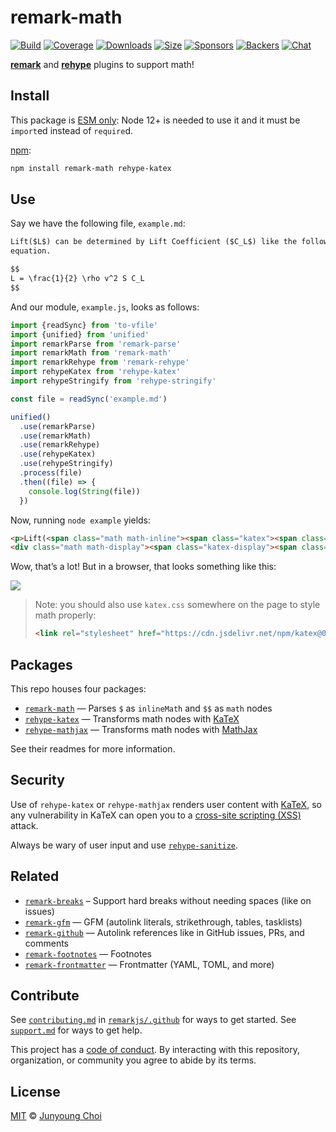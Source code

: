 # remark-math

[![Build][build-badge]][build]
[![Coverage][coverage-badge]][coverage]
[![Downloads][downloads-badge]][downloads]
[![Size][size-badge]][size]
[![Sponsors][sponsors-badge]][collective]
[![Backers][backers-badge]][collective]
[![Chat][chat-badge]][chat]

[**remark**][remark] and [**rehype**][rehype] plugins to support math!

## Install

This package is [ESM only](https://gist.github.com/sindresorhus/a39789f98801d908bbc7ff3ecc99d99c):
Node 12+ is needed to use it and it must be `import`ed instead of `require`d.

[npm][]:

```sh
npm install remark-math rehype-katex
```

## Use

Say we have the following file, `example.md`:

```markdown
Lift($L$) can be determined by Lift Coefficient ($C_L$) like the following
equation.

$$
L = \frac{1}{2} \rho v^2 S C_L
$$
```

And our module, `example.js`, looks as follows:

```js
import {readSync} from 'to-vfile'
import {unified} from 'unified'
import remarkParse from 'remark-parse'
import remarkMath from 'remark-math'
import remarkRehype from 'remark-rehype'
import rehypeKatex from 'rehype-katex'
import rehypeStringify from 'rehype-stringify'

const file = readSync('example.md')

unified()
  .use(remarkParse)
  .use(remarkMath)
  .use(remarkRehype)
  .use(rehypeKatex)
  .use(rehypeStringify)
  .process(file)
  .then((file) => {
    console.log(String(file))
  })
```

Now, running `node example` yields:

```html
<p>Lift(<span class="math math-inline"><span class="katex"><span class="katex-mathml"><math xmlns="http://www.w3.org/1998/Math/MathML"><semantics><mrow><mi>L</mi></mrow><annotation encoding="application/x-tex">L</annotation></semantics></math></span><span class="katex-html" aria-hidden="true"><span class="base"><span class="strut" style="height:0.68333em;vertical-align:0em;"></span><span class="mord mathnormal">L</span></span></span></span></span>) can be determined by Lift Coefficient (<span class="math math-inline"><span class="katex"><span class="katex-mathml"><math xmlns="http://www.w3.org/1998/Math/MathML"><semantics><mrow><msub><mi>C</mi><mi>L</mi></msub></mrow><annotation encoding="application/x-tex">C_L</annotation></semantics></math></span><span class="katex-html" aria-hidden="true"><span class="base"><span class="strut" style="height:0.83333em;vertical-align:-0.15em;"></span><span class="mord"><span class="mord mathnormal" style="margin-right:0.07153em;">C</span><span class="msupsub"><span class="vlist-t vlist-t2"><span class="vlist-r"><span class="vlist" style="height:0.32833099999999993em;"><span style="top:-2.5500000000000003em;margin-left:-0.07153em;margin-right:0.05em;"><span class="pstrut" style="height:2.7em;"></span><span class="sizing reset-size6 size3 mtight"><span class="mord mathnormal mtight">L</span></span></span></span><span class="vlist-s">​</span></span><span class="vlist-r"><span class="vlist" style="height:0.15em;"><span></span></span></span></span></span></span></span></span></span></span>) like the following equation.</p>
<div class="math math-display"><span class="katex-display"><span class="katex"><span class="katex-mathml"><math xmlns="http://www.w3.org/1998/Math/MathML" display="block"><semantics><mrow><mi>L</mi><mo>=</mo><mfrac><mn>1</mn><mn>2</mn></mfrac><mi>ρ</mi><msup><mi>v</mi><mn>2</mn></msup><mi>S</mi><msub><mi>C</mi><mi>L</mi></msub></mrow><annotation encoding="application/x-tex">L = \frac{1}{2} \rho v^2 S C_L</annotation></semantics></math></span><span class="katex-html" aria-hidden="true"><span class="base"><span class="strut" style="height:0.68333em;vertical-align:0em;"></span><span class="mord mathnormal">L</span><span class="mspace" style="margin-right:0.2777777777777778em;"></span><span class="mrel">=</span><span class="mspace" style="margin-right:0.2777777777777778em;"></span></span><span class="base"><span class="strut" style="height:2.00744em;vertical-align:-0.686em;"></span><span class="mord"><span class="mopen nulldelimiter"></span><span class="mfrac"><span class="vlist-t vlist-t2"><span class="vlist-r"><span class="vlist" style="height:1.32144em;"><span style="top:-2.314em;"><span class="pstrut" style="height:3em;"></span><span class="mord"><span class="mord">2</span></span></span><span style="top:-3.23em;"><span class="pstrut" style="height:3em;"></span><span class="frac-line" style="border-bottom-width:0.04em;"></span></span><span style="top:-3.677em;"><span class="pstrut" style="height:3em;"></span><span class="mord"><span class="mord">1</span></span></span></span><span class="vlist-s">​</span></span><span class="vlist-r"><span class="vlist" style="height:0.686em;"><span></span></span></span></span></span><span class="mclose nulldelimiter"></span></span><span class="mord mathnormal">ρ</span><span class="mord"><span class="mord mathnormal" style="margin-right:0.03588em;">v</span><span class="msupsub"><span class="vlist-t"><span class="vlist-r"><span class="vlist" style="height:0.8641079999999999em;"><span style="top:-3.113em;margin-right:0.05em;"><span class="pstrut" style="height:2.7em;"></span><span class="sizing reset-size6 size3 mtight"><span class="mord mtight">2</span></span></span></span></span></span></span></span><span class="mord mathnormal" style="margin-right:0.05764em;">S</span><span class="mord"><span class="mord mathnormal" style="margin-right:0.07153em;">C</span><span class="msupsub"><span class="vlist-t vlist-t2"><span class="vlist-r"><span class="vlist" style="height:0.32833099999999993em;"><span style="top:-2.5500000000000003em;margin-left:-0.07153em;margin-right:0.05em;"><span class="pstrut" style="height:2.7em;"></span><span class="sizing reset-size6 size3 mtight"><span class="mord mathnormal mtight">L</span></span></span></span><span class="vlist-s">​</span></span><span class="vlist-r"><span class="vlist" style="height:0.15em;"><span></span></span></span></span></span></span></span></span></span></span></div>
```

Wow, that’s a lot!
But in a browser, that looks something like this:

![][screenshot]

> Note: you should also use `katex.css` somewhere on the page to style math
> properly:
>
> ```html
> <link rel="stylesheet" href="https://cdn.jsdelivr.net/npm/katex@0.12.0/dist/katex.min.css" integrity="sha384-AfEj0r4/OFrOo5t7NnNe46zW/tFgW6x/bCJG8FqQCEo3+Aro6EYUG4+cU+KJWu/X" crossorigin="anonymous">
> ```

## Packages

This repo houses four packages:

*   [`remark-math`][remark-math]
    — Parses `$` as `inlineMath` and `$$` as `math` nodes
*   [`rehype-katex`][rehype-katex]
    — Transforms math nodes with [KaTeX][]
*   [`rehype-mathjax`][rehype-mathjax]
    — Transforms math nodes with [MathJax][]

See their readmes for more information.

## Security

Use of `rehype-katex` or `rehype-mathjax` renders user content with [KaTeX][],
so any vulnerability in KaTeX can open you to a
[cross-site scripting (XSS)][xss] attack.

Always be wary of user input and use [`rehype-sanitize`][rehype-sanitize].

## Related

*   [`remark-breaks`](https://github.com/remarkjs/remark-breaks)
    – Support hard breaks without needing spaces (like on issues)
*   [`remark-gfm`](https://github.com/remarkjs/remark-gfm)
    — GFM (autolink literals, strikethrough, tables, tasklists)
*   [`remark-github`](https://github.com/remarkjs/remark-github)
    — Autolink references like in GitHub issues, PRs, and comments
*   [`remark-footnotes`](https://github.com/remarkjs/remark-footnotes)
    — Footnotes
*   [`remark-frontmatter`](https://github.com/remarkjs/remark-frontmatter)
    — Frontmatter (YAML, TOML, and more)

## Contribute

See [`contributing.md`][contributing] in [`remarkjs/.github`][health] for ways
to get started.
See [`support.md`][support] for ways to get help.

This project has a [code of conduct][coc].
By interacting with this repository, organization, or community you agree to
abide by its terms.

## License

[MIT][license] © [Junyoung Choi][author]

<!-- Definitions -->

[build-badge]: https://github.com/remarkjs/remark-math/workflows/main/badge.svg

[build]: https://github.com/remarkjs/remark-math/actions

[coverage-badge]: https://img.shields.io/codecov/c/github/remarkjs/remark-math.svg

[coverage]: https://codecov.io/github/remarkjs/remark-math

[downloads-badge]: https://img.shields.io/npm/dm/remark-math.svg

[downloads]: https://www.npmjs.com/package/remark-math

[size-badge]: https://img.shields.io/bundlephobia/minzip/remark-math.svg

[size]: https://bundlephobia.com/result?p=remark-math

[sponsors-badge]: https://opencollective.com/unified/sponsors/badge.svg

[backers-badge]: https://opencollective.com/unified/backers/badge.svg

[collective]: https://opencollective.com/unified

[chat-badge]: https://img.shields.io/badge/chat-discussions-success.svg

[chat]: https://github.com/remarkjs/remark/discussions

[npm]: https://docs.npmjs.com/cli/install

[health]: https://github.com/remarkjs/.github

[contributing]: https://github.com/remarkjs/.github/blob/HEAD/contributing.md

[support]: https://github.com/remarkjs/.github/blob/HEAD/support.md

[coc]: https://github.com/remarkjs/.github/blob/HEAD/code-of-conduct.md

[license]: license

[author]: https://rokt33r.github.io

[remark]: https://github.com/remarkjs/remark

[rehype]: https://github.com/rehypejs/rehype

[rehype-sanitize]: https://github.com/rehypejs/rehype-sanitize

[katex]: https://github.com/Khan/KaTeX

[mathjax]: https://mathjax.org/

[xss]: https://en.wikipedia.org/wiki/Cross-site_scripting

[remark-math]: ./packages/remark-math

[rehype-katex]: ./packages/rehype-katex

[rehype-mathjax]: ./packages/rehype-mathjax

[screenshot]: screenshot.png
